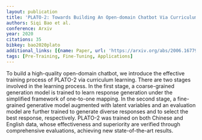 ```yaml
---
layout: publication
title: 'PLATO-2: Towards Building An Open-domain Chatbot Via Curriculum Learning'
authors: Siqi Bao et al.
conference: Arxiv
year: 2020
citations: 35
bibkey: bao2020plato
additional_links: [{name: Paper, url: 'https://arxiv.org/abs/2006.16779'}]
tags: [Pre-Training, Fine-Tuning, Applications]
---
```

To build a high-quality open-domain chatbot, we introduce the effective
training process of PLATO-2 via curriculum learning. There are two stages
involved in the learning process. In the first stage, a coarse-grained
generation model is trained to learn response generation under the simplified
framework of one-to-one mapping. In the second stage, a fine-grained generative
model augmented with latent variables and an evaluation model are further
trained to generate diverse responses and to select the best response,
respectively. PLATO-2 was trained on both Chinese and English data, whose
effectiveness and superiority are verified through comprehensive evaluations,
achieving new state-of-the-art results.